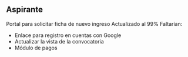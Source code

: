 ## Aspirante
Portal para solicitar ficha de nuevo ingreso
Actualizado al 99%
Faltarían:
* Enlace para registro en cuentas con Google
* Actualizar la vista de la convocatoria
* Módulo de pagos
